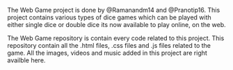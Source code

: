 The Web Game project is done by @Ramanandm14 and @Pranotip16. This project contains various types of dice games which can be played with either single dice or double dice its now available to play online, on the web.

The Web Game repository is contain every code related to this project. This repository contain all the .html files, .css files and .js files related to the game. All the images, videos and music added in this project are right availble here.
